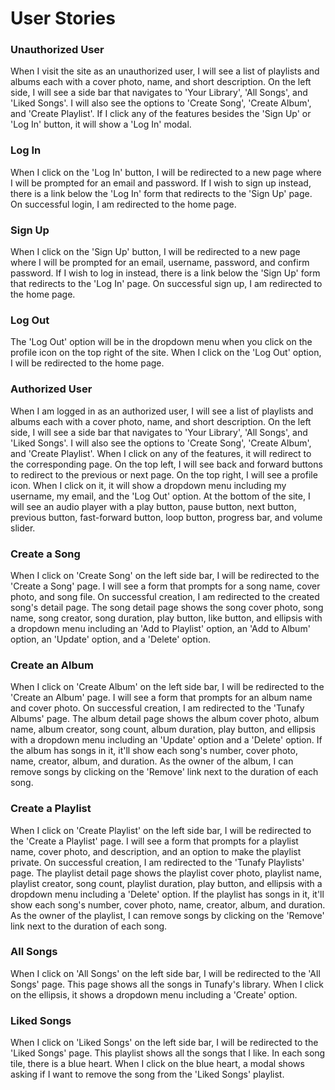 # User Stories

### Unauthorized User
When I visit the site as an unauthorized user, I will see a list of playlists and albums each with a cover photo, name, and short description. On the left side, I will see a side bar that navigates to 'Your Library', 'All Songs', and 'Liked Songs'. I will also see the options to 'Create Song', 'Create Album', and 'Create Playlist'. If I click any of the features besides the 'Sign Up' or 'Log In' button, it will show a 'Log In' modal.

### Log In
When I click on the 'Log In' button, I will be redirected to a new page where I will be prompted for an email and password. If I wish to sign up instead, there is a link below the 'Log In' form that redirects to the 'Sign Up' page. On successful login, I am redirected to the home page.

### Sign Up
When I click on the 'Sign Up' button, I will be redirected to a new page where I will be prompted for an email, username, password, and confirm password. If I wish to log in instead, there is a link below the 'Sign Up' form that redirects to the 'Log In' page. On successful sign up, I am redirected to the home page.

### Log Out
The 'Log Out' option will be in the dropdown menu when you click on the profile icon on the top right of the site. When I click on the 'Log Out' option, I will be redirected to the home page.

### Authorized User
When I am logged in as an authorized user, I will see a list of playlists and albums each with a cover photo, name, and short description. On the left side, I will see a side bar that navigates to 'Your Library', 'All Songs', and 'Liked Songs'. I will also see the options to 'Create Song', 'Create Album', and 'Create Playlist'. When I click on any of the features, it will redirect to the corresponding page. On the top left, I will see back and forward buttons to redirect to the previous or next page. On the top right, I will see a profile icon. When I click on it, it will show a dropdown menu including my username, my email, and the 'Log Out' option. At the bottom of the site, I will see an audio player with a play button, pause button, next button, previous button, fast-forward button, loop button, progress bar, and volume slider.

### Create a Song
When I click on 'Create Song' on the left side bar, I will be redirected to the 'Create a Song' page. I will see a form that prompts for a song name, cover photo, and song file. On successful creation, I am redirected to the created song's detail page. The song detail page shows the song cover photo, song name, song creator, song duration, play button, like button, and ellipsis with a dropdown menu including an 'Add to Playlist' option, an 'Add to Album' option, an 'Update' option, and a 'Delete' option.

### Create an Album
When I click on 'Create Album' on the left side bar, I will be redirected to the 'Create an Album' page. I will see a form that prompts for an album name and cover photo. On successful creation, I am redirected to the 'Tunafy Albums' page. The album detail page shows the album cover photo, album name, album creator, song count, album duration, play button, and ellipsis with a dropdown menu including an 'Update' option and a 'Delete' option. If the album has songs in it, it'll show each song's number, cover photo, name, creator, album, and duration. As the owner of the album, I can remove songs by clicking on the 'Remove' link next to the duration of each song.

### Create a Playlist
When I click on 'Create Playlist' on the left side bar, I will be redirected to the 'Create a Playlist' page. I will see a form that prompts for a playlist name, cover photo, and description, and an option to make the playlist private. On successful creation, I am redirected to the 'Tunafy Playlists' page. The playlist detail page shows the playlist cover photo, playlist name, playlist creator, song count, playlist duration, play button, and ellipsis with a dropdown menu including a 'Delete' option. If the playlist has songs in it, it'll show each song's number, cover photo, name, creator, album, and duration. As the owner of the playlist, I can remove songs by clicking on the 'Remove' link next to the duration of each song.

### All Songs
When I click on 'All Songs' on the left side bar, I will be redirected to the 'All Songs' page. This page shows all the songs in Tunafy's library. When I click on the ellipsis, it shows a dropdown menu including a 'Create' option.

### Liked Songs
When I click on 'Liked Songs' on the left side bar, I will be redirected to the 'Liked Songs' page. This playlist shows all the songs that I like. In each song tile, there is a blue heart. When I click on the blue heart, a modal shows asking if I want to remove the song from the 'Liked Songs' playlist.
